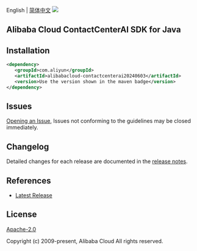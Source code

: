 English | [简体中文](README-CN.md)
![](https://aliyunsdk-pages.alicdn.com/icons/AlibabaCloud.svg)

## Alibaba Cloud ContactCenterAI SDK for Java

## Installation

```xml
<dependency>
   <groupId>com.aliyun</groupId>
   <artifactId>alibabacloud-contactcenterai20240603</artifactId>
   <version>Use the version shown in the maven badge</version>
</dependency>
```

## Issues
[Opening an Issue](https://github.com/aliyun/alibabacloud-java-async-sdk/issues/new), Issues not conforming to the guidelines may be closed immediately.

## Changelog
Detailed changes for each release are documented in the [release notes](./ChangeLog.txt).

## References
* [Latest Release](https://github.com/aliyun/alibabacloud-async-java-sdk/)

## License
[Apache-2.0](http://www.apache.org/licenses/LICENSE-2.0)

Copyright (c) 2009-present, Alibaba Cloud All rights reserved.